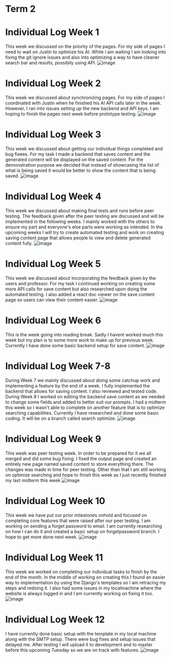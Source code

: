 

# Term 2
# Individual Log Week 1 
This week we discussed on the priority of the pages. For my side of pages I need to wait on Justin to optimize his AI. While I am waiting I am looking into fixing the git ignore issues and also into optimizing a way to have cleaner search bar and results, possibily using API. 
![image](https://github.com/COSC-499-W2023/year-long-project-team-11/assets/90084005/719e69a8-5a9a-4ecb-a6fb-44e824e9c6d0)

# Individual Log Week 2
This week we discussed about synchronizing pages. For my side of pages I coordinated with Justin when he finished his AI API calls later in the week. However, I ran into issues setting up the new backend and API keys. I am hoping to finish the pages next week before prototype testing.
![image](https://github.com/COSC-499-W2023/year-long-project-team-11/assets/90084005/78e7be22-5580-4013-8cfa-78bb2074e9c0)

# Individual Log Week 3
This week we discussed about getting our individual things completed and bug fixees. For my task I made a backend that saves content and the generated content will be displayed on the saved content. For the demonstration purpose we decided that instead of showcasing the list of what is being saved it would be better to show the content that is being saved. 
![image](https://github.com/COSC-499-W2023/year-long-project-team-11/assets/90084005/b6e8abe4-6c4b-4041-861d-656789ddec7a)

# Individual Log Week 4
This week we discussed about making final tests and runs before peer testing.  The feedback given after the peer testing are discussed and will be implemented in the following weeks. I mainly worked with the others to ensure my part and everyone's else parts were working as intended. In the upcoming weeks I will try to create automated testing and work on creating saving content page that allows people to view and delete generated content fully. 
![image](https://github.com/COSC-499-W2023/year-long-project-team-11/assets/90084005/9bd3ae3a-b35b-4065-b312-d41cbcb2177d)

# Individual Log Week 5
This week we discussed about incorporating the feedback given by the users and professor. For my task I continued working on creating some more API calls for save content but also researched upon doing the automated testing. I also added a react doc viewer on the save content page so users can view their content easier. 
![image](https://github.com/COSC-499-W2023/year-long-project-team-11/assets/90084005/6f793ce9-9b24-4f0c-91fd-1cd6274ab9ca)
# Individual Log Week 6
This is the week going into reading break. Sadly I havent worked much this week but my plan is to some more work to make up for previous week. Currently I have done some basic backend setup for save content. 
![image](https://github.com/COSC-499-W2023/year-long-project-team-11/assets/90084005/f3d93b50-df8f-4d5e-922d-ce03d56029a6)
# Individual Log Week 7-8
During Week 7 we mainly discussed about doing some catchup work and implementing a feature by the end of a week. I fully implemented the backend that allows for saving content. I also reviewed and tested code. During Week 8 I worked on editing the backend save content as we needed to change some fields and added to better suit our prompts. I had a midterm this week so I wasn't able to complete on another feature that is to optimize searching capabilities. Currently I have researched and done some basic coding. It will be on a branch called search optimize. 
![image](https://github.com/COSC-499-W2023/year-long-project-team-11/assets/90084005/dc473eb1-8b4e-4313-ac77-c98f002b2940)
# Individual Log Week 9
This week was peer testing week. In order to be prepared for it we all merged and did some bug fixing. I fixed the output page and created an entirely new page named saved content to store everything there. The changes was made in time for peer testing. Other than that I am still working on optimize searching and hope to finish this week as I just recently finished my last midterm this week 
![image](https://github.com/COSC-499-W2023/year-long-project-team-11/assets/90084005/1c94229d-28b9-4b44-8d35-c78a4ecab8f5)

# Individual Log Week 10
This week we have put our prior milestones onhold and focused on completing core features that were raised after our peer testing. I am working on sending a forget password to email. I am currently researching on how I can do it and created a basic setup on forgetpassword branch. I hope to get more done next week.
![image](https://github.com/COSC-499-W2023/year-long-project-team-11/assets/90084005/cf497a30-d71a-457e-8aa9-50a3d35be326)

# Individual Log Week 11
This week we worked on completing our individual tasks to finish by the end of the month. In the middle of working on creating this I found an easier way to implementation by using the Django's templates so I am retracing my steps and redoing it. I also had some issues in my localmachine where the website is always logged in and I am currently working on fixing it too. 
![image](https://github.com/COSC-499-W2023/year-long-project-team-11/assets/90084005/41561d6e-aeec-42b0-859c-d95d15149ee8)

# Individual Log Week 12 
I have currently done basic setup with the template in my local machine along with the SMTP setup. There were bug fixes and setup issues that delayed me. After testing I will upload it to development and to master before this upcoming Tuesday so we are on track with features. 
![image](https://github.com/COSC-499-W2023/year-long-project-team-11/assets/90084005/aacb72c2-f9b0-4f70-bb60-bef6c60f3f51)
